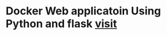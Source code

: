 # Docker Web applicatoin Using Python and flask [visit](https://hub.docker.com/repository/docker/praveendecode/web-app/general)
